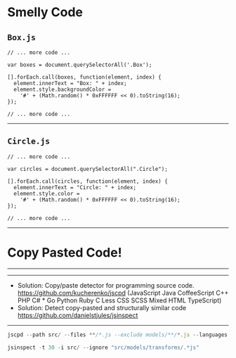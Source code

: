 # Smelly Code

## `Box.js`
```
// ... more code ...

var boxes = document.querySelectorAll('.Box');

[].forEach.call(boxes, function(element, index) {
  element.innerText = "Box: " + index;
  element.style.backgroundColor =
    '#' + (Math.random() * 0xFFFFFF << 0).toString(16);
});

// ... more code ...
```

------

## `Circle.js`
```
// ... more code ...

var circles = document.querySelectorAll(".Circle");

[].forEach.call(circles, function(element, index) {
  element.innerText = "Circle: " + index;
  element.style.color =
    '#' + (Math.random() * 0xFFFFFF << 0).toString(16);
});

// ... more code ...
```

------

# Copy Pasted Code!



------


------

* Solution: Copy/paste detector for programming source code.
https://github.com/kucherenko/jscpd (JavaScript Java CoffeeScript	C++ PHP	C# * Go	Python Ruby	C Less	CSS SCSS	Mixed HTML TypeScript)
* Solution: Detect copy-pasted and structurally similar code https://github.com/danielstjules/jsinspect

------

```js
jscpd --path src/ --files **/*.js --exclude models/**/*.js --languages javascript
```

```javascript
jsinspect -t 30 -i src/ --ignore "src/models/transforms/.*js"
```
